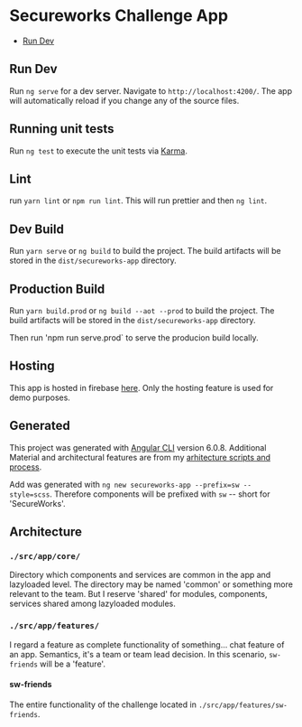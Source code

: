 # Secureworks Challenge App

* [Run Dev](#Run-Dev)

## Run Dev

Run `ng serve` for a dev server. Navigate to `http://localhost:4200/`. The app will automatically reload if you change any of the source files.

## Running unit tests

Run `ng test` to execute the unit tests via [Karma](https://karma-runner.github.io).

## Lint

run `yarn lint` or `npm run lint`. This will run prettier and then `ng lint`.

## Dev Build

Run `yarn serve` or  `ng build` to build the project. The build artifacts will be stored in the `dist/secureworks-app` directory.


## Production Build

Run `yarn build.prod` or  `ng build --aot --prod` to build the project. The build artifacts will be stored in the `dist/secureworks-app` directory.

Then run 'npm run serve.prod` to serve the producion build locally.

## Hosting
This app is hosted in firebase [here](https://works-app-303e3.firebaseapp.com). Only the hosting feature is used for demo purposes.

## Generated

This project was generated with [Angular CLI](https://github.com/angular/angular-cli) version 6.0.8. Additional Material and architectural
features are from my [arhitecture scripts and process](https://uiuxengineering.com/guides/create/material-app).

Add was generated with `ng new secureworks-app --prefix=sw --style=scss`. Therefore components will be prefixed with `sw` -- short for 'SecureWorks'.

## Architecture

### `./src/app/core/`

Directory which components and services are common in the app and lazyloaded level. 
The directory may be named 'common' or something more relevant to the team. But I
reserve 'shared' for modules, components, services shared among lazyloaded modules.

### `./src/app/features/`

I regard a feature as complete functionality of something... chat feature of an app. Semantics, it's a team or team lead decision. In this
scenario, `sw-friends` will be a 'feature'.

#### sw-friends

The entire functionality of the challenge located in `./src/app/features/sw-friends`.

